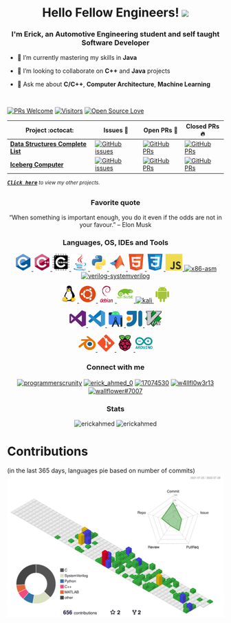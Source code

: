 <h1 align="center">Hello Fellow Engineers! <img src = "https://raw.githubusercontent.com/MartinHeinz/MartinHeinz/master/wave.gif" width=40px></h1>
<h3 align="center"> I'm Erick, an Automotive Engineering student and self taught Software Developer</h3>

- 🌱 I’m currently mastering my skills in **Java**

- 👯 I’m looking to collaborate on **C++** and **Java** projects

- 💬 Ask me about **C/C++**, **Computer Architecture**, **Machine Learning**	
 <br>

[![PRs Welcome](https://img.shields.io/badge/PRs-welcome-brightgreen.svg?style=flat&logo=github)](https://github.com/erickahmed) [![Visitors](https://visitor-badge.glitch.me/badge?page_id=erickahmed.visitor-badge)](https://github.com/erickahmed) [![Open Source Love](https://badges.frapsoft.com/os/v2/open-source.svg?v=103)](https://github.com/erickahmed)

|      Project :octocat:   |     Issues :bug:   | Open PRs :bell:  | Closed PRs :fire:  |
|-------------|-------------------|---|---|
| [**Data Structures Complete List**](https://github.com/erickahmed/data-structures) | [![GitHub issues](https://img.shields.io/github/issues/erickahmed/data-structures?color=green&logo=github&style=flat)](https://github.com/erickahmed/data-structures/issues) | [![GitHub PRs](https://img.shields.io/github/issues-pr/erickahmed/data-structures?style=flat&logo=github)](https://github.com/erickahmed/data-structures/pulls)  | [![GitHub PRs](https://img.shields.io/github/issues-pr-closed/erickahmed/data-structures?style=flat&color=critical&logo=github)](https://github.com/erickahmed/data-structures/pulls?q=is%3Apr+is%3Aclosed)     |
|    [**Iceberg Computer**](https://github.com/erickahmed/iceberg) | [![GitHub issues](https://img.shields.io/github/issues/erickahmed/iceberg?color=green&logo=github&style=flat)](https://github.com/erickahmed/iceberg/issues) | [![GitHub PRs](https://img.shields.io/github/issues-pr/erickahmed/iceberg?style=flat&logo=github)](https://github.com/erickahmed/iceberg/pulls)  | [![GitHub PRs](https://img.shields.io/github/issues-pr-closed/erickahmed/iceberg?style=flat&color=critical&logo=github)](https://github.com/erickahmed/iceberg/pulls?q=is%3Apr+is%3Aclosed)  |


<sup><kbd>***[Click here](https://github.com/erickahmed/my-views-counter)***</kbd> *to view my other projects.</sup>* <br>

<h3 align="center"> Favorite quote </h3>
<p> <p align="center"> “When something is important enough, you do it even if the odds are not in your favour.”  – Elon Musk </p>


<h3 align="center">Languages, OS, IDEs and Tools</h3>
<p> <p align="center"> <a href="https://devdocs.io/c/" target="_blank"> <img src="https://github.com/devicons/devicon/blob/master/icons/c/c-original.svg" alt="c" width="40" height="40"/> </a>
<a href="https://devdocs.io/cpp/" target="_blank"> <img src="https://github.com/devicons/devicon/blob/master/icons/cplusplus/cplusplus-original.svg" alt="cpp" width="40" height="40"/> </a>
<a href="https://devdocs.io/cpp/" target="_blank"> <img src="https://github.com/devicons/devicon/blob/master/icons/embeddedc/embeddedc-original-wordmark.svg" alt="embedded-c" width="40" height="40"/> </a>
<a href="https://www.java.com/en/" target="_blank"> <img src="https://github.com/devicons/devicon/blob/master/icons/java/java-original.svg" alt="java" width="40" height="40"/> </a>
<a href="https://www.python.org/" target="_blank"> <img src="https://github.com/devicons/devicon/blob/master/icons/python/python-original.svg" alt="python" width="40" height="40"/> </a> 
<a href="https://www.mathworks.com/?s_tid=gn_logo" target="_blank"> <img src="https://github.com/devicons/devicon/blob/master/icons/matlab/matlab-original.svg" alt="matlab" width="40" height="40"/> </a>
<a href="https://html5.org/" target="_blank"> <img src="https://github.com/devicons/devicon/blob/master/icons/html5/html5-original.svg" alt="html5" width="40" height="40"/> </a>
<a href="https://www.w3.org/Style/CSS/Overview.en.html" target="_blank"> <img src="https://github.com/devicons/devicon/blob/master/icons/css3/css3-original.svg" alt="css" width="40" height="40"/> </a>
<a href="https://www.javascript.com/" target="_blank"> <img src="https://github.com/devicons/devicon/blob/master/icons/javascript/javascript-original.svg" alt="js" width="40" height="40"/> </a>
<a href="https://www.mathworks.com/?s_tid=gn_logo" target="_blank"> <img src="https://i.ibb.co/2NPG20Z/logo-assembly-language.png" alt="x86-asm" width="40" height="40"/> </a>
<a href="https://www.javascript.com/" target="_blank"> <img src="https://i.ibb.co/PzP7Q9Y/v3d5m5ge2uj81.jpg" alt="verilog-systemverilog" width="40" height="40"/> </a>
</p>

<p> <p align="center"> <a href="https://ubuntu.com/" target="_blank"> <img src="https://github.com/devicons/devicon/blob/master/icons/linux/linux-original.svg" alt="linux" width="40" height="40"/> </a>
<a href="https://ubuntu.com/" target="_blank"> <img src="https://github.com/devicons/devicon/blob/master/icons/ubuntu/ubuntu-plain.svg" alt="ubuntu" width="40" height="40"/> </a> 
<a href="https://ubuntu.com/" target="_blank"> <img src="https://github.com/devicons/devicon/blob/master/icons/debian/debian-plain-wordmark.svg" alt="debian" width="40" height="40"/> </a>
<a href="https://ubuntu.com/" target="_blank"> <img src="https://github.com/devicons/devicon/blob/master/icons/opensuse/opensuse-original-wordmark.svg" alt="ubuntu" width="40" height="40"/> </a>
<a href="https://ubuntu.com/" target="_blank"> <img src="https://i.ibb.co/d2VhVpr/imgbin-kali-linux-android-png.png" alt="kali" width="40" height="40"/> </a>
<a href="https://www.blender.org/" target="_blank"> <img src="https://github.com/devicons/devicon/blob/master/icons/android/android-plain.svg" alt="blender" width="40" height="40"/> </a>
</p>

<p> <p align="center"> <a href="https://visualstudio.microsoft.com/" target="_blank"> <img src="https://github.com/devicons/devicon/blob/master/icons/visualstudio/visualstudio-plain.svg" alt="vs" width="40" height="40"/> </a>
<a href="https://code.visualstudio.com/Download" target="_blank"> <img src="https://github.com/devicons/devicon/blob/master/icons/vscode/vscode-original.svg" alt="vscode" width="40" height="40"/> </a>
<a href="https://code.visualstudio.com/Download" target="_blank"> <img src="https://github.com/devicons/devicon/blob/master/icons/androidstudio/androidstudio-original.svg" alt="android-studio" width="40" height="40"/> </a>
<a href="https://code.visualstudio.com/Download" target="_blank"> <img src="https://github.com/devicons/devicon/blob/master/icons/intellij/intellij-original.svg" alt="vim" width="40" height="40"/> </a> 
<a href="https://code.visualstudio.com/Download" target="_blank"> <img src="https://github.com/devicons/devicon/blob/master/icons/vim/vim-original.svg" alt="vim" width="40" height="40"/> </a>
</p>


<p> <p align="center"> <a href="https://www.blender.org/" target="_blank"> <img src="https://github.com/devicons/devicon/blob/master/icons/blender/blender-original.svg" alt="blender" width="40" height="40"/> </a>
<a href="https://ubuntu.com/" target="_blank"> <img src="https://github.com/devicons/devicon/blob/master/icons/git/git-original.svg" alt="ubuntu" width="40" height="40"/>
<a href="https://ubuntu.com/" target="_blank"> <img src="https://github.com/devicons/devicon/blob/master/icons/raspberrypi/raspberrypi-original.svg" alt="raspberry" width="40" height="40"/> </a>
<a href="https://ubuntu.com/" target="_blank"> <img src="https://github.com/devicons/devicon/blob/master/icons/arduino/arduino-original-wordmark.svg" alt="arduino" width="40" height="40"/> </a>
</p>

  
<h3 align="center">Connect with me</h3>
<p align="center">
<a href="https://instagram.com/minecraftchildlabour" target="blank"><img align="center" src="https://raw.githubusercontent.com/rahuldkjain/github-profile-readme-generator/master/src/images/icons/Social/instagram.svg" alt="programmerscrunity" height="30" width="40" /></a>
<a href="https://twitter.com/erick_ahmed_" target="blank"><img align="center" src="https://raw.githubusercontent.com/rahuldkjain/github-profile-readme-generator/master/src/images/icons/Social/twitter.svg" alt="erick_ahmed_0" height="30" width="40" /></a>
<a href="https://stackoverflow.com/users/16104417/erick" target="blank"><img align="center" src="https://raw.githubusercontent.com/rahuldkjain/github-profile-readme-generator/master/src/images/icons/Social/stack-overflow.svg" alt="17074530" height="30" width="40" /></a>
<a href="https://www.hackerrank.com/erick_ahmed" target="blank"><img align="center" src="https://raw.githubusercontent.com/rahuldkjain/github-profile-readme-generator/master/src/images/icons/Social/hackerrank.svg" alt="w4llfl0w3r13" height="30" width="40" /></a>
<a href="https://discord.gg/worksafeporn#3595" target="blank"><img align="center" src="https://raw.githubusercontent.com/rahuldkjain/github-profile-readme-generator/master/src/images/icons/Social/discord.svg" alt="wallflower#7007" height="30" width="40" /></a> 
</p>

<h3 align="center">Stats</h3>
<p align="center">
  <img width="400em" src="https://github-readme-stats.vercel.app/api?username=erickahmed&show_icons=true&locale=en&theme=radical" alt="erickahmed"/>
  <img width="400em" src="https://github-readme-streak-stats.herokuapp.com/?user=erickahmed&theme=radical" alt="erickahmed" />
</p>

# Contributions
(in the last 365 days, languages pie based on number of commits)
![](./profile-3d-contrib/profile-gitblock.svg)
